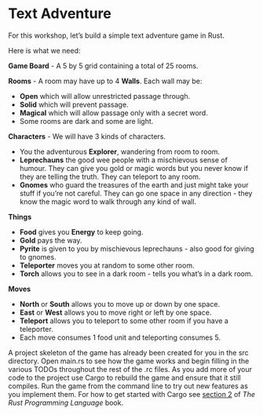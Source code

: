 # Text Adventure

For this workshop, let’s build a simple text adventure game in Rust.

Here is what we need:

**Game Board** - A 5 by 5 grid containing a total of 25 rooms. 

**Rooms** - A room may have up to 4 **Walls**. Each wall may be:
+ **Open** which will allow unrestricted passage through.
+ **Solid** which will prevent passage.
+ **Magical** which will allow passage only with a secret word.
+ Some rooms are dark and some are light. 
 
**Characters** - We will have 3 kinds of characters.
+ You the adventurous **Explorer**, wandering from room to room.
+ **Leprechauns** the good wee people with a mischievous sense of humour. They can give you gold or magic words but you never know if they are telling the truth. They can teleport to any room.
+ **Gnomes** who guard the treasures of the earth and just might take your stuff if you’re not careful. They can go one space in any direction - they know the magic word to walk through any kind of wall. 
 
**Things**
+ **Food** gives you **Energy** to keep going.
+ **Gold** pays the way.
+ **Pyrite** is given to you by mischievous leprechauns - also good for giving to gnomes.
+ **Teleporter** moves you at random to some other room.
+ **Torch** allows you to see in a dark room - tells you what’s in a dark room. 
 
**Moves**
+ **North** or **South** allows you to move up or down by one space.
+ **East** or **West** allows you to move right or left by one space.
+ **Teleport** allows you to teleport to some other room if you have a teleporter. 
+ Each move consumes 1 food unit and teleporting consumes 5. 

A project skeleton of the game has already been created for you in the src directory. Open main.rs to see how the game works and begin filling in the various TODOs throughout the rest of the .rc files. As you add more of your code to the project use Cargo to rebuild the game and ensure that it still compiles. Run the game from the command line to try out new features as you implement them. For how to get started with Cargo see [section 2](http://doc.rust-lang.org/book/getting-started.html) of *The Rust Programming Language* book.
